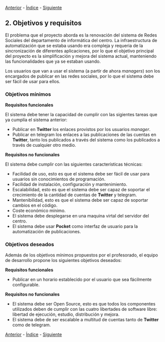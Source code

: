 [Anterior](1Doc_Introduccion) - [Índice](Doc) - [Siguiente](3Doc_Estudio_previo)
## 2. Objetivos y requisitos

El problema que el proyecto aborda es la renovación del sistema de Redes Sociales del departamento de informática del centro. La infraestructura de automatización que se estaba usando era compleja y requeria de la sincronización de diferentes aplicaciones, por lo que el objetivo principal del proyecto es la simplificación y mejora del sistema actual, manteniendo las funcionalidades que ya se estaban usando.

Los usuarios que van a usar el sistema (a partir de ahora _managers_) son los encargados de publicar en las redes sociales, por lo que el sistema debe ser fácil de usar para ellos.

### Objetivos mínimos
**Requisitos funcionales**

El sistema debe tener la capacidad de cumplir con las sigientes tareas que ya cumplía el sistema anterior:
- Publicar en __Twitter__ los enlaces provistos por los usuarios _manager_.
- Publicar en telegram los enlaces a las publicaciones de las cuentas en __Twitter__, tanto los publicados a través del sistema como los publicados a través de cualquier otro medio.

**Requisitos no funcionales**

El sistema debe cumplir con las siguientes características técnicas:

- Facilidad de uso, esto es que el sistema debe ser fácil de usar para usuarios sin conocimientos de programación.
- Facilidad de instalación, configuración y mantenimiento.
- Escalabilidad, esto es que el sistema debe ser capaz de soportar el crecimiento de la cantidad de cuentas de __Twitter__ y telegram.
- Mantenibilidad, esto es que el sistema debe ser capaz de soportar cambios en el código.
- Coste económico mínimo.
- El sistema debe desplegarse en una maquina virtal del servidor del centro.
- El sistema debe usar __Pocket__ como interfaz de usuario para la automatización de publicaciones.

### Objetivos deseados

Además de los objetivos mínimos propuestos por el profesorado, el equipo de desarrollo propone los siguientes objetivos deseados:

**Requisitos funcionales**

- Publicar en un horario establecido por el usuario que sea fácilmente configurable.

**Requisitos no funcionales**

- El sistema debe ser Open Source, esto es que todos los componentes utilizados deben de cumplir con las cuatro libertades de software libre: libertad de ejecución, estudio, distribución y mejora.
- El sistema debe de ser escalable a multitud de cuentas tanto de __Twitter__ como de telegram.

[Anterior](1Doc_Introduccion) - [Índice](Doc) - [Siguiente](3Doc_Estudio_previo)
